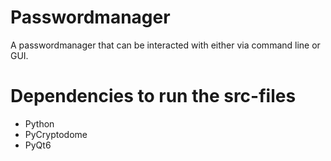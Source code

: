# Passwordmanager

A passwordmanager that can be interacted with either via command line or GUI.

# Dependencies to run the src-files
- Python
- PyCryptodome
- PyQt6
